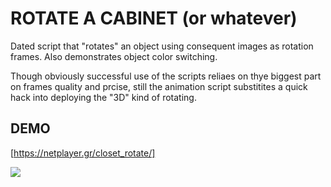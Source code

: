 # ROTATE A CABINET (or whatever)

Dated script that "rotates" an object using consequent  images as rotation frames.
Also demonstrates object color switching.

Though obviously successful use of the scripts reliaes on thye biggest part on frames quality and prcise, still the animation script substitites a quick hack into deploying the "3D" kind of rotating.


## DEMO

[https://netplayer.gr/closet_rotate/]

![](https://netplayer.gr/closet_rotate/closet.png)
